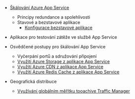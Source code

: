 * [Škálování Azure App Service](../articles/app-service-web/web-sites-scale.md)
  
  * Principy redundance a spolehlivosti
  * Stavové a bezstavové aplikace
    * [Konfigurace bezstavové aplikace](https://azure.microsoft.com/blog/disabling-arrs-instance-affinity-in-windows-azure-web-sites/)
* Aplikace pro testování zátěže ve službě App Service   
* Osvědčené postupy pro škálování App Service
  
  * Vyčerpání portů a sdružování připojení
  * [Využití Azure Storage z aplikace App Service](../articles/storage/blobs/storage-dotnet-how-to-use-blobs.md)
  * [Využití Azure CDN z aplikace App Service](../articles/cdn/cdn-overview.md)
  * [Využití Azure Redis Cache z aplikace App Service](../articles/redis-cache/cache-dotnet-how-to-use-azure-redis-cache.md)
* Geografická distribuce
  
  * [Využívání globálním měřítku tooachive Traffic Manager](../articles/traffic-manager/traffic-manager-overview.md)

